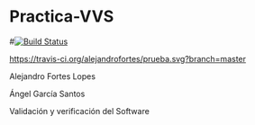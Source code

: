# Practica-VVS
#[![Build Status](https://github.com/alejandrofortes/Practica-VVS)](https://github.com/alejandrofortes/Practica-VVS) 


https://travis-ci.org/alejandrofortes/prueba.svg?branch=master

Alejandro Fortes Lopes

Ángel García Santos

Validación y verificación del Software
